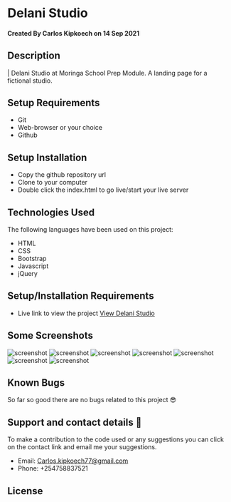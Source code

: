 # Delani Studio

#### Created By Carlos Kipkoech on 14 Sep 2021
## Description
 | Delani Studio at Moringa School Prep Module. A landing page for a fictional studio.
## Setup Requirements
* Git
* Web-browser or your choice
* Github

## Setup Installation
* Copy the github repository url
* Clone to your computer
* Double click the index.html to go live/start your live server
## Technologies Used
 The following languages have been used on this project:
 * HTML
 * CSS
 * Bootstrap
 * Javascript
 * jQuery

## Setup/Installation Requirements

* Live link to view the project <a href="https://DWN7777.github.io/delani-studio/">View Delani Studio</a>
## Some Screenshots
<img src="./assets/img/screenshots/1.png" alt="screenshot" />
<img src="./assets/img/screenshots/2.png" alt="screenshot" />
<img src="./assets/img/screenshots/3.png" alt="screenshot" />
<img src="./assets/img/screenshots/4.png" alt="screenshot" />
<img src="./assets/img/screenshots/5.png" alt="screenshot" />
<img src="./assets/img/screenshots/6.png" alt="screenshot" />
<img src="./assets/img/screenshots/7.png" alt="screenshot" />

## Known Bugs
 So far so good there are no bugs related to this project 😎
## Support and contact details 🙂
To make a contribution to the code used or any suggestions you can click on the contact link and email me your suggestions.
* Email: Carlos.kipkoech77@gmail.com
* Phone: +254758837521
## License



